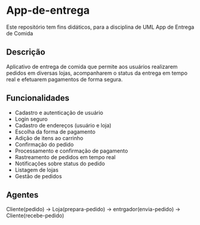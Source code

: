 # App-de-entrega
Este repositório tem fins didáticos, para a disciplina de UML
App de Entrega de Comida

## Descrição

Aplicativo de entrega de comida que permite aos usuários realizarem pedidos em diversas lojas, acompanharem o status da entrega em tempo real e efetuarem pagamentos de forma segura.

## Funcionalidades

- Cadastro e autenticação de usuário
- Login seguro
- Cadastro de endereços (usuário e loja)
- Escolha da forma de pagamento
- Adição de itens ao carrinho
- Confirmação do pedido
- Processamento e confirmação de pagamento
- Rastreamento de pedidos em tempo real
- Notificações sobre status do pedido
- Listagem de lojas
- Gestão de pedidos

## Agentes
Cliente(pedido) -> Loja(prepara-pedido) -> entrgador(envia-pedido) -> Cliente(recebe-pedido)
